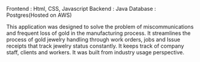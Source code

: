 Frontend : Html, CSS, Javascript
Backend : Java
Database : Postgres(Hosted on AWS)

This application was designed to solve the problem of miscommunications and frequent loss of gold in the manufacturing process. It streamlines the process of gold jewelry handling through work orders, jobs and Issue receipts that track jewelry status constantly. It keeps track of company staff, clients and workers. 
It was built from industry usage perspective.
